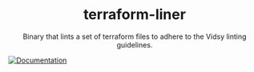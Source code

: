 <h1 align="center">terraform-liner</h1>

<p align="center">
	Binary that lints a set of terraform files to adhere to the Vidsy linting guidelines.
</p>


[![Documentation](https://godoc.org/gopkg.in/vidsy/terraform-linter?status.svg)](https://godoc.org/gopkg.in/vidsy/terraform-linter)
